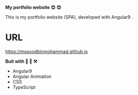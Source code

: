 **My portfolio website 😍 😍**


This is my portfolio website (SPA), developed with Angular9 .


# URL

https://masoodbinmohammad.github.io

**Buit with 🔧 🔨 ⚒**

- Angular9
- Angular Animation
- CSS
- TypeScript


